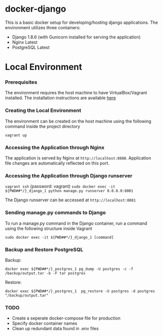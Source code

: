 # docker-django

This is a basic docker setup for developing/hosting django applications. The environment utilizes three containers:

* Django 1.8.6 (with Gunicorn installed for serving the application)
* Nginx Latest
* PostgreSQL Latest

# Local Environment

### Prerequisites

The environment requires the host machine to have VirtualBox/Vagrant installed. The installation instructions are available [here](https://docs.vagrantup.com/v2/installation/index.html)

### Creating the Local Environment

The environment can be created on the host machine using the following command inside the project directory

`vagrant up`

### Accessing the Application through Nginx

The application is served by Nginx at `http://localhost:8080`. Application file changes are automatically reflected on this port.

### Accessing the Application through Django runserver

`vagrant ssh` (password: vagrant)
`sudo docker exec -it ${PWD##*/}_django_1 python manage.py runserver 0.0.0.0:8001`

The Django runserver can be accessed at `http://localhost:8081`

### Sending manage.py commands to Django

To run a manage.py command in the Django container, run a command using the following structure inside Vagrant

`sudo docker exec -it ${PWD##*/}_django_1 [command]`

### Backup and Restore PostgreSQL

Backup:

`docker exec ${PWD##*/}_postgres_1 pg_dump -U postgres -c -f /backup/output.tar -b -F tar postgres`

Restore:

`docker exec ${PWD##*/}_postgres_1  pg_restore -U postgres -d postgres "/backup/output.tar"`



### TODO

* Create a seperate docker-compose file for production
* Specify docker container names
* Clean up redundant data found in .env files
